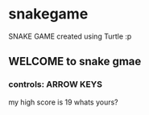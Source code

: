 # snakegame
SNAKE GAME created using Turtle :p 

## WELCOME to snake gmae

### controls: ARROW KEYS

my high score is 19 whats yours? 

